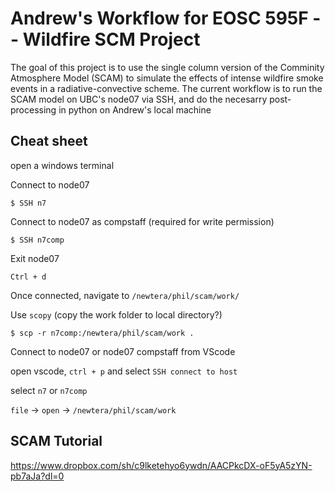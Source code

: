 # Andrew's Workflow for EOSC 595F -- Wildfire SCM Project

The goal of this project is to use the single column version of the Comminity Atmosphere Model (SCAM) to simulate the effects of intense wildfire smoke events in a radiative-convective scheme. The current workflow is to run the SCAM model on UBC's node07 via SSH, and do the necesarry post-processing in python on Andrew's local machine

## Cheat sheet

open a windows terminal

Connect to node07
```
$ SSH n7
```

Connect to node07 as compstaff (required for write permission)
```
$ SSH n7comp
```

Exit node07
```
Ctrl + d
```

Once connected, navigate to ```/newtera/phil/scam/work/```


Use ```scopy``` (copy the work folder to local directory?)
```
$ scp -r n7comp:/newtera/phil/scam/work .
```

Connect to node07 or node07 compstaff from VScode

open vscode, ```ctrl + p``` and select ```SSH connect to host```

select ```n7``` or ```n7comp```

```file``` -> ```open``` -> ```/newtera/phil/scam/work```


## SCAM Tutorial

 https://www.dropbox.com/sh/c9lketehyo6ywdn/AACPkcDX-oF5yA5zYN-pb7aJa?dl=0